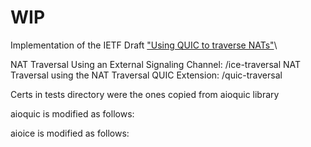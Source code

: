# WIP
Implementation of the IETF Draft ["Using QUIC to traverse NATs"](https://www.ietf.org/archive/id/draft-seemann-quic-nat-traversal-01.html)\

NAT Traversal Using an External Signaling Channel: /ice-traversal
NAT Traversal using the NAT Traversal QUIC Extension: /quic-traversal

Certs in tests directory were the ones copied from aioquic library

aioquic is modified as follows:

aioice is modified as follows:
